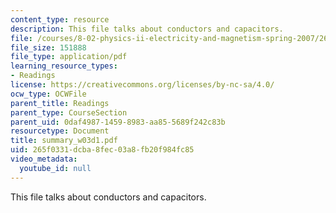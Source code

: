 ```yaml
---
content_type: resource
description: This file talks about conductors and capacitors.
file: /courses/8-02-physics-ii-electricity-and-magnetism-spring-2007/265f0331dcba8fec03a8fb20f984fc85_summary_w03d1.pdf
file_size: 151888
file_type: application/pdf
learning_resource_types:
- Readings
license: https://creativecommons.org/licenses/by-nc-sa/4.0/
ocw_type: OCWFile
parent_title: Readings
parent_type: CourseSection
parent_uid: 0daf4987-1459-8983-aa85-5689f242c83b
resourcetype: Document
title: summary_w03d1.pdf
uid: 265f0331-dcba-8fec-03a8-fb20f984fc85
video_metadata:
  youtube_id: null
---
```

This file talks about conductors and capacitors.